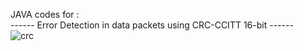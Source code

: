 JAVA codes for : 
<br>------  Error Detection in data packets using CRC-CCITT 16-bit  ------
<br>![crc](https://user-images.githubusercontent.com/68801236/108458474-bf015e00-729a-11eb-9e23-4ab3f792b96d.jpg)
